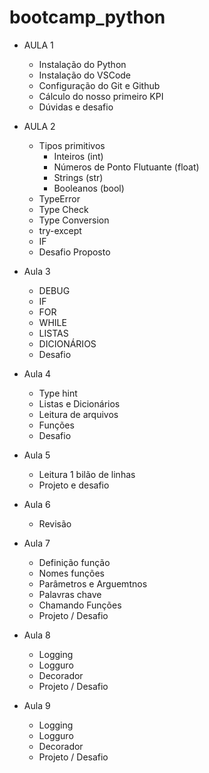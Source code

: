 # bootcamp_python

- AULA 1
    - Instalação do Python
    - Instalação do VSCode
    - Configuração do Git e Github
    - Cálculo do nosso primeiro KPI
    - Dúvidas e desafio

- AULA 2
    - Tipos primitivos
        - Inteiros (int)
        - Números de Ponto Flutuante (float)
        - Strings (str)
        - Booleanos (bool)
    - TypeError
    - Type Check
    - Type Conversion
    - try-except
    - IF
    - Desafio Proposto

- Aula 3
    - DEBUG
    - IF
    - FOR
    - WHILE
    - LISTAS
    - DICIONÁRIOS
    - Desafio

- Aula 4
    - Type hint
    - Listas e Dicionários
    - Leitura de arquivos
    - Funções
    - Desafio

- Aula 5
    - Leitura 1 bilão de linhas
    - Projeto e desafio

- Aula 6
    - Revisão

- Aula 7
    - Definição função
    - Nomes funções
    - Parâmetros e Arguemtnos
    - Palavras chave
    - Chamando Funções
    - Projeto / Desafio

- Aula 8
    - Logging
    - Logguro
    - Decorador
    - Projeto / Desafio

- Aula 9
    - Logging
    - Logguro
    - Decorador
    - Projeto / Desafio
